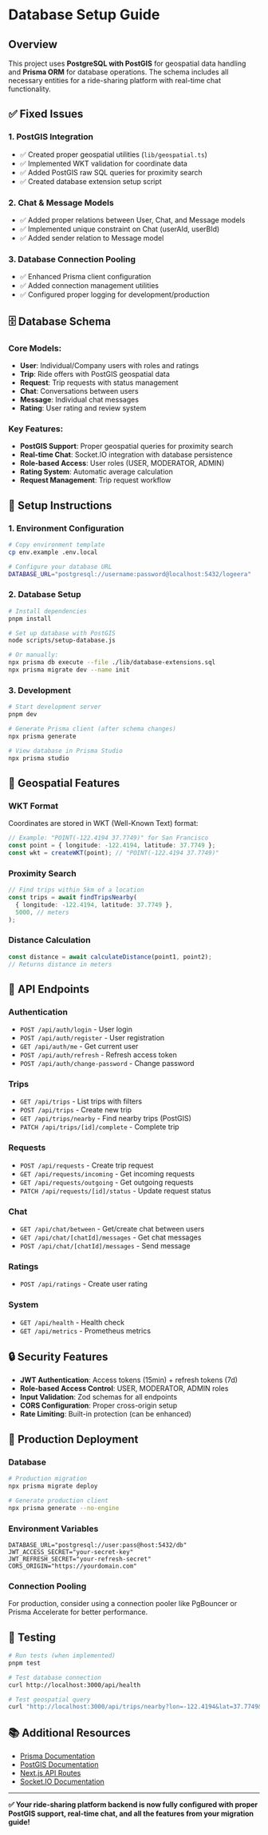 # Database Setup Guide

## Overview

This project uses **PostgreSQL with PostGIS** for geospatial data handling and **Prisma ORM** for database operations. The schema includes all necessary entities for a ride-sharing platform with real-time chat functionality.

## ✅ **Fixed Issues**

### 1. **PostGIS Integration**

- ✅ Created proper geospatial utilities (`lib/geospatial.ts`)
- ✅ Implemented WKT validation for coordinate data
- ✅ Added PostGIS raw SQL queries for proximity search
- ✅ Created database extension setup script

### 2. **Chat & Message Models**

- ✅ Added proper relations between User, Chat, and Message models
- ✅ Implemented unique constraint on Chat (userAId, userBId)
- ✅ Added sender relation to Message model

### 3. **Database Connection Pooling**

- ✅ Enhanced Prisma client configuration
- ✅ Added connection management utilities
- ✅ Configured proper logging for development/production

## 🗄️ **Database Schema**

### Core Models:

- **User**: Individual/Company users with roles and ratings
- **Trip**: Ride offers with PostGIS geospatial data
- **Request**: Trip requests with status management
- **Chat**: Conversations between users
- **Message**: Individual chat messages
- **Rating**: User rating and review system

### Key Features:

- **PostGIS Support**: Proper geospatial queries for proximity search
- **Real-time Chat**: Socket.IO integration with database persistence
- **Role-based Access**: User roles (USER, MODERATOR, ADMIN)
- **Rating System**: Automatic average calculation
- **Request Management**: Trip request workflow

## 🚀 **Setup Instructions**

### 1. **Environment Configuration**

```bash
# Copy environment template
cp env.example .env.local

# Configure your database URL
DATABASE_URL="postgresql://username:password@localhost:5432/logeera"
```

### 2. **Database Setup**

```bash
# Install dependencies
pnpm install

# Set up database with PostGIS
node scripts/setup-database.js

# Or manually:
npx prisma db execute --file ./lib/database-extensions.sql
npx prisma migrate dev --name init
```

### 3. **Development**

```bash
# Start development server
pnpm dev

# Generate Prisma client (after schema changes)
npx prisma generate

# View database in Prisma Studio
npx prisma studio
```

## 🔧 **Geospatial Features**

### WKT Format

Coordinates are stored in WKT (Well-Known Text) format:

```typescript
// Example: "POINT(-122.4194 37.7749)" for San Francisco
const point = { longitude: -122.4194, latitude: 37.7749 };
const wkt = createWKT(point); // "POINT(-122.4194 37.7749)"
```

### Proximity Search

```typescript
// Find trips within 5km of a location
const trips = await findTripsNearby(
  { longitude: -122.4194, latitude: 37.7749 },
  5000, // meters
);
```

### Distance Calculation

```typescript
const distance = await calculateDistance(point1, point2);
// Returns distance in meters
```

## 📡 **API Endpoints**

### Authentication

- `POST /api/auth/login` - User login
- `POST /api/auth/register` - User registration
- `GET /api/auth/me` - Get current user
- `POST /api/auth/refresh` - Refresh access token
- `POST /api/auth/change-password` - Change password

### Trips

- `GET /api/trips` - List trips with filters
- `POST /api/trips` - Create new trip
- `GET /api/trips/nearby` - Find nearby trips (PostGIS)
- `PATCH /api/trips/[id]/complete` - Complete trip

### Requests

- `POST /api/requests` - Create trip request
- `GET /api/requests/incoming` - Get incoming requests
- `GET /api/requests/outgoing` - Get outgoing requests
- `PATCH /api/requests/[id]/status` - Update request status

### Chat

- `GET /api/chat/between` - Get/create chat between users
- `GET /api/chat/[chatId]/messages` - Get chat messages
- `POST /api/chat/[chatId]/messages` - Send message

### Ratings

- `POST /api/ratings` - Create user rating

### System

- `GET /api/health` - Health check
- `GET /api/metrics` - Prometheus metrics

## 🔒 **Security Features**

- **JWT Authentication**: Access tokens (15min) + refresh tokens (7d)
- **Role-based Access Control**: USER, MODERATOR, ADMIN roles
- **Input Validation**: Zod schemas for all endpoints
- **CORS Configuration**: Proper cross-origin setup
- **Rate Limiting**: Built-in protection (can be enhanced)

## 🚀 **Production Deployment**

### Database

```bash
# Production migration
npx prisma migrate deploy

# Generate production client
npx prisma generate --no-engine
```

### Environment Variables

```env
DATABASE_URL="postgresql://user:pass@host:5432/db"
JWT_ACCESS_SECRET="your-secret-key"
JWT_REFRESH_SECRET="your-refresh-secret"
CORS_ORIGIN="https://yourdomain.com"
```

### Connection Pooling

For production, consider using a connection pooler like PgBouncer or Prisma Accelerate for better performance.

## 🧪 **Testing**

```bash
# Run tests (when implemented)
pnpm test

# Test database connection
curl http://localhost:3000/api/health

# Test geospatial query
curl "http://localhost:3000/api/trips/nearby?lon=-122.4194&lat=37.7749&radiusMeters=5000"
```

## 📚 **Additional Resources**

- [Prisma Documentation](https://www.prisma.io/docs)
- [PostGIS Documentation](https://postgis.net/documentation/)
- [Next.js API Routes](https://nextjs.org/docs/api-routes/introduction)
- [Socket.IO Documentation](https://socket.io/docs/)

---

**✅ Your ride-sharing platform backend is now fully configured with proper PostGIS support, real-time chat, and all the features from your migration guide!**
